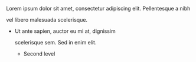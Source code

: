 Lorem ipsum dolor sit amet, consectetur
adipiscing elit. Pellentesque a nibh   

vel libero malesuada scelerisque.

- Ut ante sapien, auctor eu mi at, dignissim
   
  scelerisque sem. Sed in enim elit.
  - Second level
